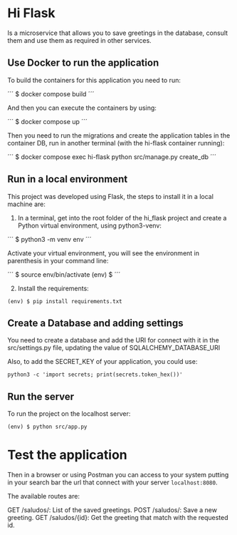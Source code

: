 # Hi Flask

Is a microservice that allows you to save greetings in the database, consult them and use them as required in other services.

## Use Docker to run the application

To build the containers for this application you need to run:

´´´
$ docker compose build
´´´

And then you can execute the containers by using:

´´´
$ docker compose up
´´´

Then you need to run the migrations and create the application tables in the container DB, run in another terminal (with the hi-flask container running):

´´´
$ docker compose exec hi-flask python src/manage.py create_db
´´´

## Run in a local environment

This project was developed using Flask, the steps to install it in a local machine are:

1. In a terminal, get into the root folder of the hi_flask project and create a Python virtual environment, using python3-venv:

´´´
$ python3 -m venv env
´´´

Activate your virtual environment, you will see the environment in parenthesis in your command line:

´´´
$ source env/bin/activate
(env) $
´´´

2. Install the requirements:

```
(env) $ pip install requirements.txt
```

## Create a Database and adding settings

You need to create a database and add the URI for connect with it in the src/settings.py file, updating the value of SQLALCHEMY_DATABASE_URI

Also, to add the SECRET_KEY of your application, you could use:

```
python3 -c 'import secrets; print(secrets.token_hex())'
```

## Run the server

To run the project on the localhost server:

```
(env) $ python src/app.py
```

# Test the application

Then in a browser or using Postman you can access to your system putting in your search bar the url that connect with your server `localhost:8080`.

The available routes are:

GET /saludos/: List of the saved greetings.
POST /saludos/: Save a new greeting.
GET /saludos/{id}: Get the greeting that match with the requested id.
